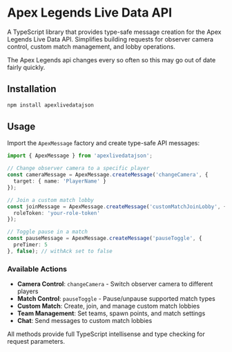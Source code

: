 # Apex Legends Live Data API

A TypeScript library that provides type-safe message creation for the Apex Legends Live Data API. Simplifies building requests for observer camera control, custom match management, and lobby operations. 

The Apex Legends api changes every so often so this may go out of date fairly quickly. 

## Installation

```bash
npm install apexlivedatajson
```

## Usage

Import the `ApexMessage` factory and create type-safe API messages:

```typescript
import { ApexMessage } from 'apexlivedatajson';

// Change observer camera to a specific player
const cameraMessage = ApexMessage.createMessage('changeCamera', {
  target: { name: 'PlayerName' }
});

// Join a custom match lobby
const joinMessage = ApexMessage.createMessage('customMatchJoinLobby', {
  roleToken: 'your-role-token'
});

// Toggle pause in a match
const pauseMessage = ApexMessage.createMessage('pauseToggle', {
  preTimer: 5
}, false); // withAck set to false
```

### Available Actions

- **Camera Control**: `changeCamera` - Switch observer camera to different players
- **Match Control**: `pauseToggle` - Pause/unpause supported match types
- **Custom Match**: Create, join, and manage custom match lobbies
- **Team Management**: Set teams, spawn points, and match settings
- **Chat**: Send messages to custom match lobbies

All methods provide full TypeScript intellisense and type checking for request parameters.
